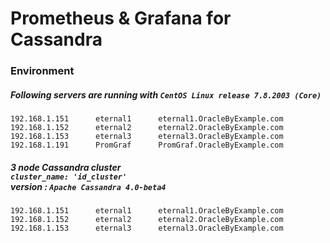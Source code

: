 # Prometheus & Grafana for Cassandra

### Environment

##### Following servers are running with ` CentOS Linux release 7.8.2003 (Core) ` <br>
```
192.168.1.151      eternal1      eternal1.OracleByExample.com
192.168.1.152      eternal2      eternal2.OracleByExample.com
192.168.1.153      eternal3      eternal3.OracleByExample.com
192.168.1.191      PromGraf      PromGraf.OracleByExample.com
```

##### 3 node Cassandra cluster <br> ` cluster_name: 'id_cluster' ` <br> version : ` Apache Cassandra 4.0-beta4 `
```
192.168.1.151      eternal1      eternal1.OracleByExample.com
192.168.1.152      eternal2      eternal2.OracleByExample.com
192.168.1.153      eternal3      eternal3.OracleByExample.com
```
